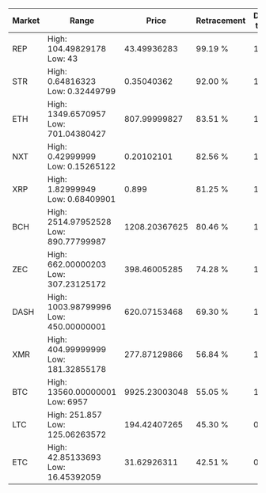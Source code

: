 | Market | Range | Price| Retracement | Doubles to 50% |
| --- | --- | --- | --- | --- |
| REP | High: 104.49829178<br />Low: 43 | 43.49936283 | 99.19 % | 1.70 |
| STR | High: 0.64816323<br />Low: 0.32449799 | 0.35040362 | 92.00 % | 1.39 |
| ETH | High: 1349.6570957<br />Low: 701.04380427 | 807.99999827 | 83.51 % | 1.27 |
| NXT | High: 0.42999999<br />Low: 0.15265122 | 0.20102101 | 82.56 % | 1.45 |
| XRP | High: 1.82999949<br />Low: 0.68409901 | 0.899 | 81.25 % | 1.40 |
| BCH | High: 2514.97952528<br />Low: 890.77799987 | 1208.20367625 | 80.46 % | 1.41 |
| ZEC | High: 662.00000203<br />Low: 307.23125172 | 398.46005285 | 74.28 % | 1.22 |
| DASH | High: 1003.98799996<br />Low: 450.00000001 | 620.07153468 | 69.30 % | 1.17 |
| XMR | High: 404.99999999<br />Low: 181.32855178 | 277.87129866 | 56.84 % | 1.06 |
| BTC | High: 13560.00000001<br />Low: 6957 | 9925.23003048 | 55.05 % | 1.03 |
| LTC | High: 251.857<br />Low: 125.06263572 | 194.42407265 | 45.30 % | 0.00 |
| ETC | High: 42.85133693<br />Low: 16.45392059 | 31.62926311 | 42.51 % | 0.00 |
